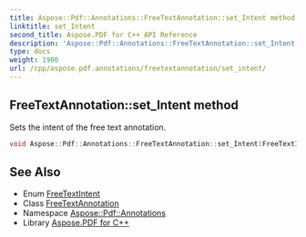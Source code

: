 ```yaml
---
title: Aspose::Pdf::Annotations::FreeTextAnnotation::set_Intent method
linktitle: set_Intent
second_title: Aspose.PDF for C++ API Reference
description: 'Aspose::Pdf::Annotations::FreeTextAnnotation::set_Intent method. Sets the intent of the free text annotation in C++.'
type: docs
weight: 1900
url: /cpp/aspose.pdf.annotations/freetextannotation/set_intent/
---
```

## FreeTextAnnotation::set_Intent method


Sets the intent of the free text annotation.

```cpp
void Aspose::Pdf::Annotations::FreeTextAnnotation::set_Intent(FreeTextIntent value)
```

## See Also

* Enum [FreeTextIntent](../../freetextintent/)
* Class [FreeTextAnnotation](../)
* Namespace [Aspose::Pdf::Annotations](../../)
* Library [Aspose.PDF for C++](../../../)
